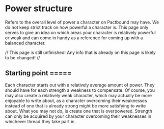 # Power structure
Refers to the overall level of power a character on Pactbound may have. We do not keep strict track on how powerful a character is. This page only serves to give an idea on which areas your character is relatively powerful or weak and can come in handy as a reference for coming up with a balanced character.

// This page is still unfinished! Any info that is already on this page is likely to be changed! //
## Starting point =====
Each character starts out with a relatively average amount of power. They should have for each strength a weakness to compensate. Of course, you may also create a relatively weak character, which may actually be more enjoyable to write about, as a character overcoming their weaknesses instead of one that is already strong might be more satisfying to write about. What you may not do, is create one that is overpowered. Strength can only be acquired by your character overcoming their weaknesses in whichever thread they take part in.